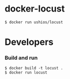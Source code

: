 # docker-locust

```
$ docker run ushios/locust
```

# Developers

### Build and run

```
$ docker build -t locust .
$ docker run locust
```
